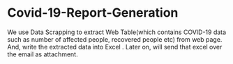 # Covid-19-Report-Generation
We use Data Scrapping to extract Web Table(which contains COVID-19 data such as number of affected people, recovered people etc) from web page. And, write the extracted data into Excel . Later on,  will send that excel over the email as attachment.
